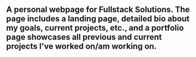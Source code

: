 ## A personal webpage for Fullstack Solutions. The page includes a landing page, detailed bio about my goals, current projects, etc., and a portfolio page showcases all previous and current projects I've worked on/am working on.
